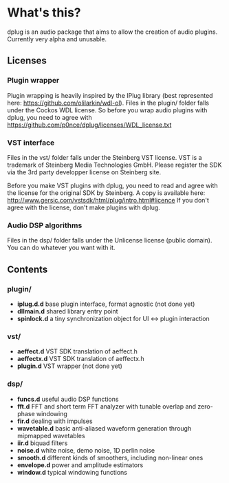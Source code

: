 # What's this?

dplug is an audio package that aims to allow the creation of audio plugins. 
Currently very alpha and unusable.

## Licenses

### Plugin wrapper

Plugin wrapping is heavily inspired by the IPlug library (best represented here: https://github.com/olilarkin/wdl-ol).
Files in the plugin/ folder falls under the Cockos WDL license.
So before you wrap audio plugins with dplug, you need to agree with https://github.com/p0nce/dplug/licenses/WDL_license.txt

### VST interface

Files in the vst/ folder falls under the Steinberg VST license.
VST is a trademark of Steinberg Media Technologies GmbH. 
Please register the SDK via the 3rd party developper license on Steinberg site.

Before you make VST plugins with dplug, you need to read and agree with the license for the original SDK by Steinberg. 
A copy is available here: http://www.gersic.com/vstsdk/html/plug/intro.html#licence
If you don't agree with the license, don't make plugins with dplug.

### Audio DSP algorithms

Files in the dsp/ folder falls under the Unlicense license (public domain).
You can do whatever you want with it.


## Contents

### plugin/
  * **iplug.d.d** base plugin interface, format agnostic (not done yet)
  * **dllmain.d** shared library entry point
  * **spinlock.d** a tiny synchronization object for UI <-> plugin interaction

### vst/
  * **aeffect.d** VST SDK translation of aeffect.h
  * **aeffectx.d** VST SDK translation of aeffectx.h
  * **plugin.d** VST wrapper (not done yet)

### dsp/
  * **funcs.d** useful audio DSP functions
  * **fft.d** FFT and short term FFT analyzer with tunable overlap and zero-phase windowing
  * **fir.d** dealing with impulses
  * **wavetable.d** basic anti-aliased waveform generation through mipmapped wavetables
  * **iir.d** biquad filters  
  * **noise.d** white noise, demo noise, 1D perlin noise
  * **smooth.d** different kinds of smoothers, including non-linear ones
  * **envelope.d** power and amplitude estimators
  * **window.d** typical windowing functions
